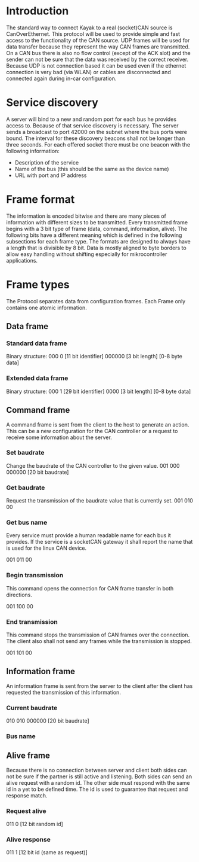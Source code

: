 Introduction
============

The standard way to connect Kayak to a real (socket)CAN source is CanOverEthernet. This protocol
will be used to provide simple and fast access to the functionality of the CAN source.
UDP frames will be used for data transfer because they represent the way CAN frames are
transmitted. On a CAN bus there is also no flow control (except of the ACK slot) and the sender can 
not be sure that the data was received by the correct receiver.
Because UDP is not connection based it can be used even if the ethernet connection is very bad
(via WLAN) or cables are disconnected and connected again during in-car configuration.

Service discovery
=================
A server will bind to a new and random port for each bus he provides access to. Because of that
service discovery is necessary. The server sends a broadcast to port 42000 on the subnet where the
bus ports were bound. The interval for these discovery beacons shall not be longer than three
seconds. For each offered socket there must be one beacon with the following information:
* Description of the service
* Name of the bus (this should be the same as the device name)
* URL with port and IP address     

Frame format
============
The information is encoded bitwise and there are many pieces of information with different sizes to
be transmitted. Every transmitted frame begins with a 3 bit type of frame (data, command,
information, alive). The following bits have a different meaning which is defined in the following
subsections for each frame type.
The formats are designed to always have a length that is divisible by 8 bit. Data is mostly aligned
to byte borders to allow easy handling without shifting especially for mikrocontroller applications.  

Frame types
============

The Protocol separates data from configuration frames. Each Frame only contains one atomic 
information.

Data frame
----------

### Standard data frame

Binary structure:
000 0 [11 bit identifier] 000000 [3 bit length] [0-8 byte data]

### Extended data frame

Binary structure:
000 1 [29 bit identifier] 0000 [3 bit length] [0-8 byte data]

Command frame
-------------

A command frame is sent from the client to the host to generate an action. This can be a new
configuration for the CAN controller or a request to receive some information about the server.

### Set baudrate

Change the baudrate of the CAN controller to the given value.
001 000 000000 [20 bit baudrate]

### Get baudrate

Request the transmission of the baudrate value that is currently set.
001 010 00

### Get bus name

Every service must provide a human readable name for each bus it provides. If the service is a
socketCAN gateway it shall report the name that is used for the linux CAN device.

001 011 00

### Begin transmission

This command opens the connection for CAN frame transfer in both directions.

001 100 00

### End transmission

This command stops the transmission of CAN frames over the connection. The client also shall not
send any frames while the transmission is stopped.

001 101 00

Information frame
-----------------

An information frame is sent from the server to the client after the client has requested the
transmission of this information.

### Current baudrate
010 010 000000 [20 bit baudrate]

### Bus name


Alive frame
-----------

Because there is no connection between server and client both sides can not be sure if the partner
is still active and listening. Both sides can send an alive request with a random id. The other
side must respond with the same id in a yet to be defined time. The id is used to guarantee that
request and response match.

### Request alive

011 0 [12 bit random id]

### Alive response

011 1 [12 bit id (same as request)]